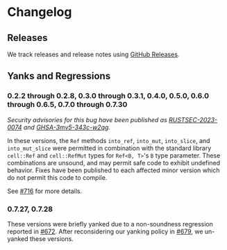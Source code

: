 <!-- Copyright 2023 The Fuchsia Authors

Licensed under a BSD-style license <LICENSE-BSD>, Apache License, Version 2.0
<LICENSE-APACHE or https://www.apache.org/licenses/LICENSE-2.0>, or the MIT
license <LICENSE-MIT or https://opensource.org/licenses/MIT>, at your option.
This file may not be copied, modified, or distributed except according to
those terms. -->

# Changelog

## Releases

We track releases and release notes using [GitHub
Releases](https://github.com/google/zerocopy/releases).

## Yanks and Regressions

### 0.2.2 through 0.2.8, 0.3.0 through 0.3.1, 0.4.0, 0.5.0, 0.6.0 through 0.6.5, 0.7.0 through 0.7.30

_Security advisories for this bug have been published as
[RUSTSEC-2023-0074][rustsec-advisory] and [GHSA-3mv5-343c-w2qg][github-advisory]._

In these versions, the `Ref` methods `into_ref`, `into_mut`, `into_slice`, and
`into_mut_slice` were permitted in combination with the standard library
`cell::Ref` and `cell::RefMut` types for `Ref<B, T>`'s `B` type parameter. These
combinations are unsound, and may permit safe code to exhibit undefined
behavior. Fixes have been published to each affected minor version which do not
permit this code to compile.

See [#716][issue-716] for more details.

[rustsec-advisory]: https://rustsec.org/advisories/RUSTSEC-2023-0074.html
[github-advisory]: https://github.com/google/zerocopy/security/advisories/GHSA-3mv5-343c-w2qg
[issue-716]: https://github.com/google/zerocopy/issues/716

### 0.7.27, 0.7.28

These versions were briefly yanked due to a non-soundness regression reported in
[#672][pull-672]. After reconsidering our yanking policy in [#679][issue-679],
we un-yanked these versions.

[pull-672]: https://github.com/google/zerocopy/pull/672
[issue-679]: https://github.com/google/zerocopy/issues/679
